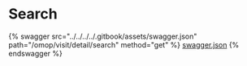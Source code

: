 # Search

{% swagger src="../../../../.gitbook/assets/swagger.json" path="/omop/visit/detail/search" method="get" %}
[swagger.json](../../../../.gitbook/assets/swagger.json)
{% endswagger %}

